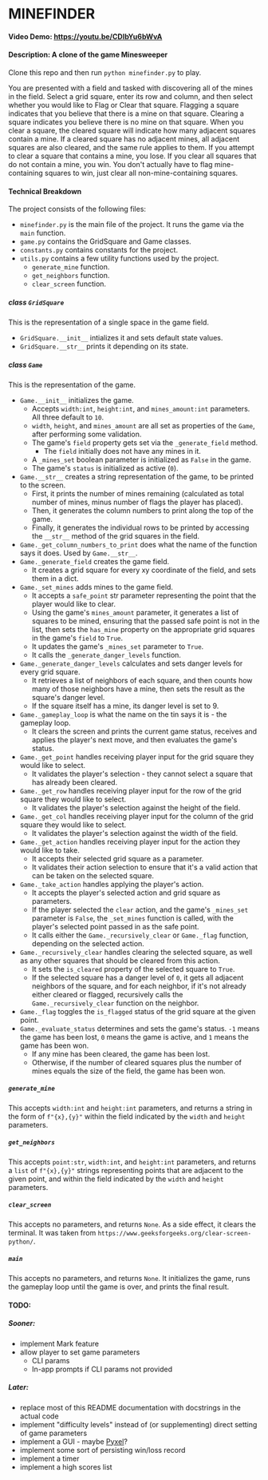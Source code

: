 # MINEFINDER
#### Video Demo: https://youtu.be/CDIbYu6bWvA
#### Description: A clone of the game Minesweeper

Clone this repo and then run `python minefinder.py` to play.

You are presented with a field and tasked with discovering all of the mines in the field.
Select a grid square, enter its row and column, and then select whether you would like to Flag or Clear that square.
Flagging a square indicates that you believe that there is a mine on that square.
Clearing a square indicates you believe there is no mine on that square.
When you clear a square, the cleared square will indicate how many adjacent squares contain a mine.
If a cleared square has no adjacent mines, all adjacent squares are also cleared, and the same rule applies to them.
If you attempt to clear a square that contains a mine, you lose.
If you clear all squares that do not contain a mine, you win.
You don't actually have to flag mine-containing squares to win, just clear all non-mine-containing squares.


#### Technical Breakdown

The project consists of the following files:

- `minefinder.py` is the main file of the project. It runs the game via the `main` function.
- `game.py` contains the GridSquare and Game classes.
- `constants.py` contains constants for the project.
- `utils.py` contains a few utility functions used by the project.
  - `generate_mine` function.
  - `get_neighbors` function.
  - `clear_screen` function.

##### class `GridSquare`

This is the representation of a single space in the game field.

- `GridSquare.__init__` intializes it and sets default state values.
- `GridSquare.__str__` prints it depending on its state.

##### class `Game`

This is the representation of the game.

- `Game.__init__` initializes the game.
  - Accepts `width:int`, `height:int`, and `mines_amount:int` parameters. All three default to `10`.
  - `width`, `height`, and `mines_amount` are all set as properties of the `Game`, after performing some validation.
  - The game's `field` property gets set via the `_generate_field` method.
    - The `field` initially does not have any mines in it.
  - A `_mines_set` boolean parameter is initialized as `False` in the game.
  - The game's `status` is initialized as active (`0`).
- `Game.__str__` creates a string representation of the game, to be printed to the screen.
  - First, it prints the number of mines remaining (calculated as total number of mines, minus number of flags the player has placed).
  - Then, it generates the column numbers to print along the top of the game.
  - Finally, it generates the individual rows to be printed by accessing the `__str__` method of the grid squares in the field.
- `Game._get_column_numbers_to_print` does what the name of the function says it does. Used by `Game.__str__`.
- `Game._generate_field` creates the game field.
  - It creates a grid square for every xy coordinate of the field, and sets them in a dict.
- `Game._set_mines` adds mines to the game field.
  - It accepts a `safe_point` str parameter representing the point that the player would like to clear.
  - Using the game's `mines_amount` parameter, it generates a list of squares to be mined, ensuring that the passed safe point is not in the list, then sets the `has_mine` property on the appropriate grid squares in the game's `field` to `True`.
  - It updates the game's `_mines_set` parameter to `True`.
  - It calls the `_generate_danger_levels` function.
- `Game._generate_danger_levels` calculates and sets danger levels for every grid square.
  - It retrieves a list of neighbors of each square, and then counts how many of those neighbors have a mine, then sets the result as the square's danger level.
  - If the square itself has a mine, its danger level is set to 9.
- `Game._gameplay_loop` is what the name on the tin says it is - the gameplay loop.
  - It clears the screen and prints the current game status, receives and applies the player's next move, and then evaluates the game's status.
- `Game._get_point` handles receiving player input for the grid square they would like to select.
  - It validates the player's selection - they cannot select a square that has already been cleared.
- `Game._get_row` handles receiving player input for the row of the grid square they would like to select.
  - It validates the player's selection against the height of the field.
- `Game._get_col` handles receiving player input for the column of the grid square they would like to select.
  - It validates the player's selection against the width of the field.
- `Game._get_action` handles receiving player input for the action they would like to take.
  - It accepts their selected grid square as a parameter.
  - It validates their action selection to ensure that it's a valid action that can be taken on the selected square.
- `Game._take_action` handles applying the player's action.
  - It accepts the player's selected action and grid square as parameters.
  - If the player selected the `clear` action, and the game's `_mines_set` parameter is `False`, the `_set_mines` function is called, with the player's selected point passed in as the safe point.
  - It calls either the `Game._recursively_clear` or `Game._flag` function, depending on the selected action.
- `Game._recursively_clear` handles clearing the selected square, as well as any other squares that should be cleared from this action.
  - It sets the `is_cleared` property of the selected square to `True`.
  - If the selected square has a danger level of `0`, it gets all adjacent neighbors of the square, and for each neighbor, if it's not already either cleared or flagged, recursively calls the `Game._recursively_clear` function on the neighbor.
- `Game._flag` toggles the `is_flagged` status of the grid square at the given point.
- `Game._evaluate_status` determines and sets the game's status. `-1` means the game has been lost, `0` means the game is active, and `1` means the game has been won.
  - If any mine has been cleared, the game has been lost.
  - Otherwise, if the number of cleared squares plus the number of mines equals the size of the field, the game has been won.

##### `generate_mine`

This accepts `width:int` and `height:int` parameters, and returns a string in the form of `f"{x},{y}"` within the field indicated by the `width` and `height` parameters.

##### `get_neighbors`

This accepts `point:str`, `width:int`, and `height:int` parameters, and returns a `list` of `f"{x},{y}"` strings representing points that are adjacent to the given point, and within the field indicated by the `width` and `height` parameters.

##### `clear_screen`

This accepts no parameters, and returns `None`. As a side effect, it clears the terminal. It was taken from `https://www.geeksforgeeks.org/clear-screen-python/`.

##### `main`

This accepts no parameters, and returns `None`. It initializes the game, runs the gameplay loop until the game is over, and prints the final result.

#### TODO:
##### Sooner:
- implement Mark feature
- allow player to set game parameters
  - CLI params
  - In-app prompts if CLI params not provided

##### Later:
- replace most of this README documentation with docstrings in the actual code
- implement "difficulty levels" instead of (or supplementing) direct setting of game parameters
- implement a GUI - maybe [Pyxel](https://github.com/kitao/pyxel)?
- implement some sort of persisting win/loss record
- implement a timer
- implement a high scores list
